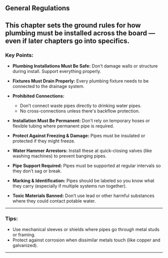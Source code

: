 ## General Regulations

This chapter sets the ground rules for how plumbing must be installed across the board — even if later chapters go into specifics.
---

### Key Points:

- **Plumbing Installations Must Be Safe:** Don’t damage walls or structure during install. Support everything properly.

- **Fixtures Must Drain Properly:** Every plumbing fixture needs to be connected to the drainage system.

- **Prohibited Connections:**
  - Don’t connect waste pipes directly to drinking water pipes.
  - No cross-connections unless there's backflow protection.

- **Installation Must Be Permanent:** Don’t rely on temporary hoses or flexible tubing where permanent 
pipe is required. 

- **Protect Against Freezing & Damage:** Pipes must be insulated or protected if they might freeze.

- **Water Hammer Arrestors:** Install these at quick-closing valves (like washing machines) to prevent banging pipes.

- **Pipe Support Required:** Pipes must be supported at regular intervals so they don’t sag or break.

- **Marking & Identification:** Pipes should be labeled so you know what they carry (especially if multiple systems run together).

- **Toxic Materials Banned:** Don’t use lead or other harmful substances where they could contact potable water.

---

### Tips:
- Use mechanical sleeves or shields where pipes go through metal studs or framing.
- Protect against corrosion when dissimilar metals touch (like copper and galvanized).
---
